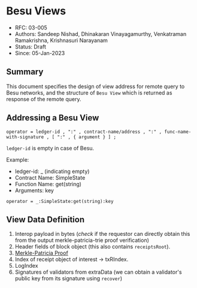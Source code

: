 <!--
 Copyright IBM Corp. All Rights Reserved.

 SPDX-License-Identifier: CC-BY-4.0
 -->
# Besu Views

- RFC: 03-005
- Authors: Sandeep Nishad, Dhinakaran Vinayagamurthy, Venkatraman Ramakrishna, Krishnasuri Narayanam
- Status: Draft
- Since: 05-Jan-2023

## Summary

This document specifies the design of view address for remote query to Besu networks, and the structure of `Besu View` which is returned as response of the remote query.

## Addressing a Besu View

```
operator = ledger-id , ":" , contract-name/address , ":" , func-name-with-signature , [ ":" , { argument } ] ;
```

`ledger-id` is empty in case of Besu.

Example:

-   ledger-id: _ (indicating empty)
-   Contract Name: SimpleState
-   Function Name: get(string)
-   Arguments: key

```
operator = _:SimpleState:get(string):key
```

## View Data Definition

1. Interop payload in bytes (_check_ if the requestor can directly obtain this from the output merkle-patricia-trie proof verification)
2. Header fields of block object (this also contains `receiptsRoot`).
3. [Merkle-Patricia Proof](https://ethereum.org/en/developers/docs/data-structures-and-encoding/patricia-merkle-trie/)
4. Index of receipt object of interest -> txRIndex.
5. LogIndex
6. Signatures of validators from extraData (we can obtain a validator's public key from its signature using `recover`)
